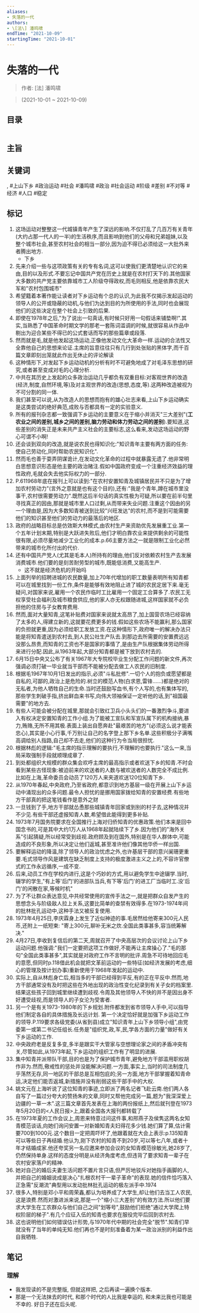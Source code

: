 ```yaml
---
aliases:
- 失落的一代
authors:
- \[法\] 潘鸣啸
endTime: "2021-10-09"
startingTime: "2021-10-01"
---
```


# 失落的一代

> 作者: \[法\] 潘鸣啸

> (2021-10-01 \~ 2021-10-09)


## 目录
```

```

## 主旨

## 关键词
, #上山下乡 #政治运动 #社会 #潘鸣啸 #政治 #社会运动 #阶级 #差别 #不对等 #经济 #人口 #稳定

## 标记
1. 这场运动对整整这一代城镇青年产生了深远的影响.不仅打乱了几百万有关青年(大约占那一代人的一半)的生活秩序,而且影响到他们的父母和兄弟姐妹,以及整个城市社会,甚至农村社会的相当一部分,因为迫不得已必须给这一大批外来者腾出地方.
    * 下乡
2. 先来介绍一些与这项政策有关的专有名词,这可以使我们更清楚地认识它的来由,目的以及形式.不要忘记中国共产党在历史上就是在农村打天下的.其他国家大多数的共产党主要依靠城市工人阶级夺得政权,而毛则相反,他是依靠农民大军和"农村包围城市"
3. 希望籍着本著作能让读者对下乡运动有个总的认识,为此我不仅揭示发起运动的领导人的公开或隐蔽的动机,与他们为达到目的为所使用的手法,同时也会展现他们的这些决定在整个社会上引致的后果.
4. 即使在1978年之后,"为了说出一句真话,有时候只好用一句假话来铺垫啊!".其实,当熟悉了中国革命时期文学的那老一套陈词滥调的时候,就很容易从作品中剔出为迎合某些不得已的公式套话而写的那些篇章或段落.
5. 然而就是毛,就是他发起这场运动,正像他发动文化大革命一样.运动的合法性又全靠他自己的思想来论证.主席的旨意往往只有几行到处张贴的黑体字,而千百篇文章即刻出笼就此作出无休止的评论解读
6. 这种情形下,对发起下乡运动动机的分析有时不可避免地成了对毛泽东思想的研究,或者甚至变成对毛的心理分析.
7. 中共在其历史上发起的众多政治运动几乎都负有双重目标:对客观世界的改造(经济,制度,自然环境,等)及对主观世界的改造(思想,态度,等).这两种改造被视为不可分割的同一体.
8. 我们甚至可以说,从为改造人的思想而抱有的雄心壮志来看,上山下乡运动确实是这类尝试的绝好典范,成败与否都具有一定的实验意义.
9. 所有的报刊杂志都一致强调下乡运动的主要意义在于缩小并消灭"三大差别"(**工农业之间的差别,城乡之间的差别,脑力劳动和体力劳动之间的差别**).要知道,这些差别的消失正是未来共产主义社会的主要标志,这么看来,发动这场运动的野心可谓不小啊!
12. 还会谈到双向的改造,就是说农民也得知识化:"知识青年主要有两方面的任务:使自己劳动化,同时帮助农民知识化".
13. 然而毛也善于耍弄阴谋诡计,在发动文化革命的过程中就暴露无遗了.他非常明白思想意识形态是他主要的政治赌注.假如中国政府变成一个注重经济效益的理性政府,毛就会失去他实际权力的一部分.
14. P.611968年底在报刊上可以读到:"在农村安置知青及城镇居民并不只是为了增加农村劳动力"(言外之意就是也有这个目的),还有:"我是个青年,蹲在城市里没事干,农村很需要劳动力".既然这后半句话的真实性极为可疑,所以要在前半句里寻找真正的因由,那就是城市里人口过剩,从而带来失业问题.注重这个因由的另一个理由是,因为大多数知青被送到比较"兴旺发达"的农村,而不是到可能需要他们的知识甚至他们的劳动力的最落后的地区.
15. 政府的战略目标总是仿效斯大林模式,由农村生产来资助优先发展重工业.第一个五年计划末期,特别是大跃进失败后,他们才明白靠农业来提供剩余的可能性很有限,必须尽量地减少工业化的成本.p.66主要方法之一就是限制工业化必然带来的城市化所付出的代价.
16. 还有中国共产党人(尤其是毛本人)所持有的理由,他们反对依赖农村生产去发展消费城市.他们要的是刻苦耐劳型的城市,既能低消费,又能高生产.
    * 这不就是经济危机的开始吗
17. 上面列举的招聘进城的农民数量,加上70年代增加的职工数量表明所有知青都可以在城里找到一份工作,条件是能够有效地阻止进了城的农民定居下来.毫无疑问,对国家来说,雇用一个农民作临时工比雇用一个固定工合算多了.农民工无权享受社会福利及城市粮食供应,他的家人亦无权跟随进城,这样国家就不必负担他的住房与子女教育费用.
18. 然而,面对大量知青,这笔补贴费对国家来说就太高昂了,加上国营农场已经容纳了太多的人,得建立新的,这就要花费更多的钱.假如这些农场不能赢利,那么国家的负担就更重,因为必须给职工发放工资.在这种情形下,政府唯一的解决办法只能是将知青遣送到农村去,到人民公社生产队去.到那边去所需要的安置费远远没那么昂贵,而知青的工资也不是国家的事情了,是由生产队根据集体劳动所得来进行分配.因此,从1963年起,大部分知青都是被下放到农村去的.
19. 6月15日中央又公布了有关1967年大专院校毕业生分配工作问题的新文件,再次强调必须打破一毕业就当干部而不能被分配去做工人农民的旧制度.
20. 根据毛1967年10月1日发出的指示,必须"斗私批修".一切个人的抱负或愿望都是自私的,可鄙的,政治上是危险的.树立的模范人物(白求恩,雷锋……)都是绝对的无私者,为他人牺牲自己的生命.当时还鼓励写血书,有个人写的,也有集体写的,那些学生刺破手指,挤出鲜血来书写,向伟大领袖保证一定听他的话,到"祖国最需要"的地方去.
21. 有些人可能会被分配在城里,那就会引致红卫兵小头头们的一番激烈争斗,要进入有权决定安置知青的工作小组.为了能被工宣队和军宣队属下的机构接纳,暴力,贿赂,无所不用其极.表面上装出自愿奔赴"最艰苦的地方"(必须这么说才能表忠心),其实是小心行事,千万别让自己的名字登上那下乡名单.这些积极分子满嘴高调给别人指路,自己却不去走,他们的这种行为令当局很担忧.
22. 根据林彪的逻辑:"毛主席的指示理解的要执行,不理解的也要执行."这么一来,当局采取强制手段就顺理成章了.
23. 到处都组织大规模的群众集会欢呼主席的最高指示或者欢送下乡的知青.不时会看到某些古怪现象:被迫前来的欢送者的人数与被欢送者的人数完全不成比例.比如在上海,革命委员会动员了120万人来夹道欢送120位知青下乡.
24. 从1970年春起,中央政府,乃至省政府,都意识到地方基层一级在开展上山下乡运动中涌现出的众多问题.最令人担忧的是挪用国家拨给知青的安置经费.有些地方干部真的把这笔钱看作是意外之财
25. 一旦钱到了手,地方干部就怂恿那些城镇青年回家或到别的村子去,这种情况并不少见.有些干部还虚报知青人数,希望借此能得到更多补贴.
26. 1973年7月国务院要求在全国推行上海对归侨知青的优惠政策.他们本来是回中国念书的,可是其中大约1万人从1968年起就陆续下了乡.因为他们的"海外关系"引起猜疑,所以经常受到歧视.政府顾及到在国外,特别是在华人群体中,可能造成的不良形象,所以决定让他们返城,甚至准许他们像其他华侨一样出国.
27. 要解释运动的降温,除了领导人的政治忧虑之外,也许基层干部的意兴阑珊更重要.毛式领导作风是建筑在缺乏制度上支持的极度激进主义之上的,不容许官僚式的工作永远循序,一成不变.
28. 后来,动员工作在学校内进行,这是个巧妙的方式,用以避免学生中途辍学.当时,辍学的学生,"有上等'后门'的进部队当兵,有下等'后门'的进工厂当临时工.没'后门'的闲散在家,等候时机"
29. 为了不让群众表达意见,中共经常使用的宣传手法之一,就是把群众自发产生的思想念头与阶级敌人拉上关系,这要比简单的查禁有效得多.在1973-1974年间的批林批孔运动中,这种手法又被反复使用.
30. 1973年4月25日,李庆霖身上发生了近似神迹的事.毛居然给他寄来300元人民币,还附上一纸短柬: "寄上300元,聊补无米之炊.全国此类事甚多,容当统筹解决."
31. 4月27日,李收到复信后的第二天,周就召开了中央高层次的会议讨论上山下乡运动问题.他强调:"我们一定要把这项工作做好,不能再让主席操心了."毛的那句"全国此类事甚多",其实就是对政府工作不言明的批评.周急不可待地回应毛的意愿,但同时p.118借此机会就把文革前运动的一些特征(如经济发展的考虑,细心的管理及按计划办事)重新使用于1968年发起的运动中.
32. 实际上,自从林彪身亡后,相当多的干部已经得到平反,有的正在平反中.然而,地方干部通常没有及时把这些在外地出现的政治性变化纪录到有关子女的档案里.结果这些孩子回到城里继续遭到歧视.令周及其他领导人不快的并不是因出身不好遭受歧视,而是领导人的子女沦为受害者.
33. 另一个是有关1973-1980年的下乡规划.附件都发到省市领导人手中,可以指导他们制定各自的具体措施及长远计划. 第一个决定恰好就是加强下乡运动工作的领导.P.119要求各级党委(从省到县)成立"知识青年上山下乡领导小组",由党委第一或第二书记任组长.任务是"组织党,政,军,民,学各方面的力量"做好有关下乡运动的工作.
34. 中央政府老是反复多变,多半是跟实干大管家与空想理论家之间的矛盾冲突有关,尽管如此,从1973年起,下乡运动的组织工作有了明显的进展.
35. 集中知青并派带队干部,目的也是为了保护城市青年,避免地方干部滥用职权胡作非为.然而,儆戒性的惩处并没能解决问题.一方面,事实上,当时的司法制度几乎荡然无存,同一地区的干部总是互相包庇的;另一方面,地方干部掌握着知青命运,决定他们能否返城,新措施并没有削弱这些干部手中的大权.
36. 姚文元在上海听说了这位知青的事迹,立即派了两名记者飞赴云南.他们两人各自写了一篇过分夸大的赞扬朱的文章,同时又帮他完成另一篇,题为"我深深爱上边疆的一草一木".这三篇文章首先发表在上海的两份报纸上,然后就刊登在1973年5月20日的<人民日报>上,跟着全国各大报刊都转载了
37. 在1973年夏的工作会议上,周恩来特意过问这件事,和邢燕子及侯隽这两名女知青模范谈话,向她们询问安置一对新婚知青夫妇得花多少钱.她们算了算,估计需要700到1000元.这个数目一定把周吓坏了,他跟着就在大会上表示:p.135知青可以等些日子再结婚.他认为,刚下农村的知青不到20岁,可以等七八年,或者十年才结婚成家.他还夸奖另一名应邀来参加会议的女知青模范徐敏光,她28岁了,仍然保持单身.这样的态度分明是从经济角度考虑,但违背了要求知青一辈子在农村安家落户的精神.
38. 她对自己的婚后夫妻生活问题不置片言只语,但严厉地驳斥对她指手画脚的人,并把自己的婚姻说成是决心"扎根农村干一辈子革命"的表现.她的信件恰巧落入正急需"反潮流"典型用以发动批林批孔运动的极左派手中.1974
39. 很多人,特别是邓小平和周荣鑫,都认为培养成了大学生,却让他们去当工人农民,这是浪费.然而对激进派来说,那是一个"缩小三大差别"的有效方法.所以他们要求大学生在工农群众与他们自己之间"划等号",鼓励他们拒绝"通过大学爬上特权阶层的梯子".有几个应征入伍的知青也要求在服役完毕后回到农村去.
40. 这也说明他们如何错误估计形势,与1970年代中期的社会完全"脱节".知青们早就没有了当年的单纯无知.他们再也不是时刻准备着为某一政治派别的利益作出自我牺牲.

## 笔记

### 理解
* 我发现读的不是完整版, 但就这样把, 之后再读一遍换个版本.
* 那是一个无法抹去的时代, 和那个时代的人比我是幸运的, 和未来比我也可能是不幸的. 好日子还在后头呢.
